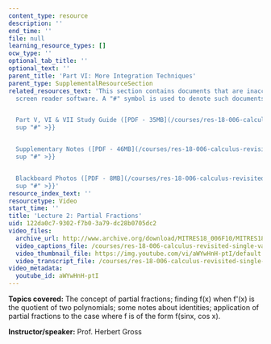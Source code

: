 ```yaml
---
content_type: resource
description: ''
end_time: ''
file: null
learning_resource_types: []
ocw_type: ''
optional_tab_title: ''
optional_text: ''
parent_title: 'Part VI: More Integration Techniques'
parent_type: SupplementalResourceSection
related_resources_text: 'This section contains documents that are inaccessible to
  screen reader software. A "#" symbol is used to denote such documents.


  Part V, VI & VII Study Guide ([PDF - 35MB](/courses/res-18-006-calculus-revisited-single-variable-calculus-fall-2010/resources/mitres_18_006_study_5_6_7)){{<
  sup "#" >}}


  Supplementary Notes ([PDF - 46MB](/courses/res-18-006-calculus-revisited-single-variable-calculus-fall-2010/resources/mitres_18_006_supp_notes-1)){{<
  sup "#" >}}


  Blackboard Photos ([PDF - 8MB](/courses/res-18-006-calculus-revisited-single-variable-calculus-fall-2010/resources/mitres_18_006_blackboard-1)){{<
  sup "#" >}}'
resource_index_text: ''
resourcetype: Video
start_time: ''
title: 'Lecture 2: Partial Fractions'
uid: 122da0c7-9302-f7b0-3a79-dc28b0705dc2
video_files:
  archive_url: http://www.archive.org/download/MITRES18_006F10/MITRES18_006F10_26_0602_300k.mp4
  video_captions_file: /courses/res-18-006-calculus-revisited-single-variable-calculus-fall-2010/92ef1bb7dfe15e7daef7a080e9558050_aWYwHnH-ptI.vtt
  video_thumbnail_file: https://img.youtube.com/vi/aWYwHnH-ptI/default.jpg
  video_transcript_file: /courses/res-18-006-calculus-revisited-single-variable-calculus-fall-2010/51b0a19f70b0787bdbbc9df98ac415c5_aWYwHnH-ptI.pdf
video_metadata:
  youtube_id: aWYwHnH-ptI
---
```


**Topics covered:** The concept of partial fractions; finding f(x) when f'(x) is the quotient of two polynomials; some notes about identities; application of partial fractions to the case where f is of the form f(sinx, cos x).

**Instructor/speaker:** Prof. Herbert Gross